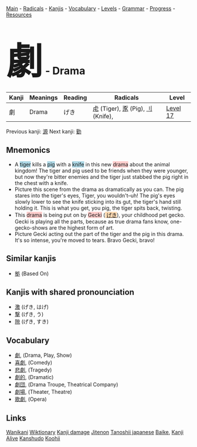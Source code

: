 <style> bigfont {font-size: 100px}</style>
[Main](../README.md) -
[Radicals](../radicals.md) -
[Kanjis](../kanjis.md) -
[Vocabulary](../vocabulary.md) -
[Levels](../levels.md) -
[Grammar](../grammar.md) - 
[Progress](../progress.md) -
[Resources](../resources.md)
# <bigfont> 劇</bigfont> - Drama 

| Kanji | Meanings | Reading | Radicals | Level |
| --- | --- | --- | --- | --- |
| 劇 | Drama | げき | [虍](../radicals/虍.md) (Tiger), [豕](../radicals/豕.md) (Pig), [刂](../radicals/刂.md) (Knife),  | [Level 17](../levels/wk_level17.md) |

Previous kanji: [源](源.md) Next kanji: [勤](勤.md) 

## Mnemonics
 * A <span style="background-color:#ADD8E6"> tiger</span> kills a <span style="background-color:#ADD8E6"> pig</span> with a <span style="background-color:#ADD8E6"> knife</span> in this new <span style="background-color:#ffcccb"> drama</span> about the animal kingdom! The tiger and pig used to be friends when they were younger, but now they're bitter enemies and the tiger just stabbed the pig right in the chest with a knife.
* Picture this scene from the drama as dramatically as you can. The pig stares into the tiger's eyes, Tiger, you wouldn't–uh! The pig's eyes slowly lower to see the knife sticking into its gut, the tiger's hand still holding it. This is what you get, you pig, the tiger spits back, twisting.
* This <span style="background-color:#ffcccb"> drama</span> is being put on by <span style="background-color:#ffcccb"> Gecki</span> (<span style="background-color:#fed8b1"> [げき](https://jisho.org/search/げき)</span>), your childhood pet gecko. Gecki is playing all the parts, because as true drama fans know, one-gecko-shows are the highest form of art.
* Picture Gecki acting out the part of the tiger and the pig in this drama. It's so intense, you're moved to tears. Bravo Gecki, bravo!


## Similar kanjis
 * [拠](拠.md) (Based On)



## Kanjis with shared pronounciation
 * [激](激.md) (げき, はげ)
* [撃](撃.md) (げき, う)
* [隙](隙.md) (げき, すき)



## Vocabulary
 * [劇](../vocabulary/劇.md), (Drama, Play, Show)
* [喜劇](../vocabulary/劇.md), (Comedy)
* [悲劇](../vocabulary/劇.md), (Tragedy)
* [劇的](../vocabulary/劇.md), (Dramatic)
* [劇団](../vocabulary/劇.md), (Drama Troupe, Theatrical Company)
* [劇場](../vocabulary/劇.md), (Theater, Theatre)
* [歌劇](../vocabulary/劇.md), (Opera)




## Links 


[Wanikani](https://www.wanikani.com/kanji/劇)
[Wiktionary](https://en.wiktionary.org/wiki/劇)
[Kanji damage](http://www.kanjidamage.com/kanji/search?utf8=✓&q=劇)
[Jitenon](https://jitenon.com/kanji/劇)
[Tanoshii japanese](https://www.tanoshiijapanese.com/dictionary/kanji.cfm?k=劇)
[Baike](https://baike.baidu.com/item/劇),
[Kanji Alive](https://app.kanjialive.com/劇)
[Kanshudo](https://www.kanshudo.com/searchmn?q=劇)
[Koohii](https://kanji.koohii.com/study/kanji/劇)
